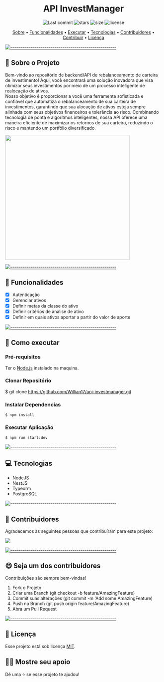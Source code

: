 <h1 align="center"> API InvestManager </h1>

  <p align="center">
    <img alt="Last commit" src="https://img.shields.io/github/last-commit/Willian17/api-investmanager">
    <img alt="stars" src="https://img.shields.io/github/stars/Willian17/api-investmanager?logo=github">
    <img alt="size" src="https://img.shields.io/github/repo-size/Willian17/api-investmanager">
    <img alt="license" src="https://img.shields.io/github/license/Willian17/api-investmanager">
  </p>
  
  <p align="center">
    <a href="#sobre">Sobre</a> •
    <a href="#funcionalidades">Funcionalidades</a> •
    <a href="#executar">Executar</a> •
    <a href="#tecnologias">Tecnologias</a> •
    <a href="#contribuidores">Contribuidores</a> •
    <a href="#contribuir">Contribuir</a> •
    <a href="#licenca">Licença</a>
  </p>
  
  [![-----------------------------------------------------](https://raw.githubusercontent.com/andreasbm/readme/master/assets/lines/colored.png)](#sobre-o-projeto)

  ## :pushpin: Sobre o Projeto <a name="sobre"></a>
  <div>
  <p>Bem-vindo ao repositório de backend/API de rebalanceamento de carteira de investimento! Aqui, você encontrará uma solução inovadora que visa otimizar seus investimentos por meio de um processo inteligente de realocação de ativos. 
    <br>
      Nosso objetivo é proporcionar a você uma ferramenta sofisticada e confiável que automatiza o rebalanceamento de sua carteira de investimentos, garantindo que sua alocação de ativos esteja sempre alinhada com seus objetivos financeiros e tolerância ao risco. Combinando tecnologia de ponta e algoritmos inteligentes, nossa API oferece uma maneira eficiente de maximizar os retornos de sua carteira, reduzindo o risco e mantendo um portfólio diversificado.</p>
  <img src="https://static.todamateria.com.br/upload/ex/em/exemplodegrafico-0.jpg" width="400px">
  </div>
  
  [![-----------------------------------------------------](https://raw.githubusercontent.com/andreasbm/readme/master/assets/lines/colored.png)](#funcionalidades)

  ## :rocket: Funcionalidades <a name="funcionalidades"></a>

  - [x] Autenticação
 - [x] Gerenciar ativos
 - [x] Definir metas da classe do ativo
 - [x] Definir critérios de analise de ativo
 - [x] Definir em quais ativos aportar a partir do valor de aporte
  
  [![-----------------------------------------------------](https://raw.githubusercontent.com/andreasbm/readme/master/assets/lines/colored.png)](#executar)

  ## :construction_worker: Como executar <a name="executar"></a>

  ### Pré-requisitos
  Ter o <a href="https://nodejs.org/en/">Node.js</a> instalado na maquina.
  
  ### Clonar Repositório
  $ git clone https://github.com/Willian17/api-investmanager.git
  
  ### Instalar Dependencias
  ```
  $ npm install
  ```
  ### Executar Aplicação
  ```
  $ npm run start:dev
  ```

  

[![-----------------------------------------------------](https://raw.githubusercontent.com/andreasbm/readme/master/assets/lines/colored.png)](##tecnologias)

## :computer: Tecnologias <a name="tecnologias"></a>
<ul>
<li>NodeJS</li>
<li>NestJS</li>
<li>Typeorm</li>
<li>PostgreSQL</li>
</ul>

![-----------------------------------------------------](https://raw.githubusercontent.com/andreasbm/readme/master/assets/lines/colored.png)

## 🤝 Contribuidores <a name="contribuidores"></a>

Agradecemos às seguintes pessoas que contribuíram para este projeto:

<a href = "https://github.com/Willian17/api-investmanager/graphs/contributors">
  <img src = "https://contrib.rocks/image?repo=Willian17/api-investmanager"/>
</a>


[![-----------------------------------------------------](https://raw.githubusercontent.com/andreasbm/readme/master/assets/lines/colored.png)](#contribuidores)

## 😄 Seja um dos contribuidores<br> <a name="contribuir"></a>

Contribuições são sempre bem-vindas!

1. Fork o Projeto
2. Criar uma Branch (git checkout -b feature/AmazingFeature)
3. Commit suas alterações (git commit -m 'Add some AmazingFeature)
4. Push na Branch (git push origin feature/AmazingFeature)
5. Abra um Pull Request


[![-----------------------------------------------------](https://raw.githubusercontent.com/andreasbm/readme/master/assets/lines/colored.png)](#licensa)

## 📝 Licença <a name="licenca"></a>

Esse projeto está sob licença [MIT](LICENSE).

## :man_astronaut: Mostre seu apoio 

Dê uma ⭐️ se esse projeto te ajudou!
